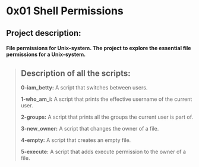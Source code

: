 # 0x01 Shell Permissions

## Project description:
#### File permissions for Unix-system. The project to explore the essential file permissions for a Unix-system.

> ## Description of all the scripts:
>
> **0-iam_betty:** A script that switches between users.
>
> **1-who_am_i:** A script that prints the effective username of the current user.
>
> **2-groups:** A script that prints all the groups the current user is part of.
>
> **3-new_owner:** A script that changes the owner of a file.
>
> **4-empty:** A script that creates an empty file.
>
> **5-execute:** A script that adds execute permission to the owner of a file.
